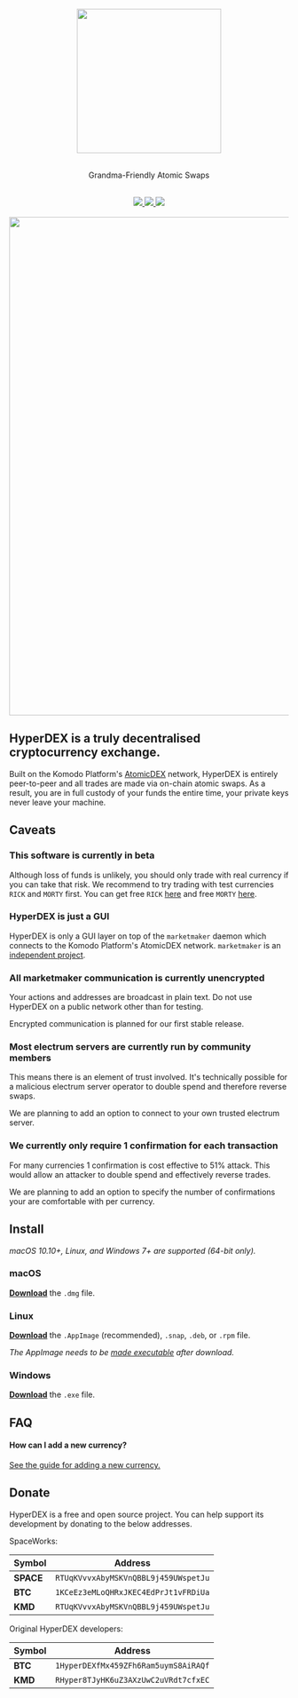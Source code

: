 <div align="center">
	<br>
	<img src="media/Logo-Black-Text.png" height="260">
	<br>
	<br>
	<p>Grandma-Friendly Atomic Swaps</p>
	<br>
	<a title="Downloads" href="https://github.com/spaceworksco/hyperdex/releases/latest">
		<img src="https://img.shields.io/github/downloads/atomiclabs/hyperdex/total.svg">
	</a>
	<a title="MIT License" href="LICENSE">
		<img src="https://img.shields.io/github/license/atomiclabs/hyperdex.svg">
	</a>
	<a title="Release" href="https://github.com/spaceworksco/hyperdex/releases/latest">
		<img src="https://badgen.net/github/release/atomiclabs/hyperdex/">
	</a>
	<!-- <a title="Follow on Twitter" target="_blank" href="https://twitter.com/HyperDEXApp">
		<img src="https://img.shields.io/twitter/follow/HyperDexApp.svg?style=social&label=Follow"> -->
	</a>
	<br>
	<br>
	<img src="media/screenshots/exchange-view.png" width="898">
</div>

## HyperDEX is a truly decentralised cryptocurrency exchange.

Built on the Komodo Platform's <a href="https://atomicdex.io">AtomicDEX</a> network, HyperDEX is entirely peer-to-peer and all trades are made via on-chain atomic swaps. As a result, you are in full custody of your funds the entire time, your private keys never leave your machine.

## Caveats

### This software is currently in beta

Although loss of funds is unlikely, you should only trade with real currency if you can take that risk. We recommend to try trading with test currencies `RICK` and `MORTY` first. You can get free `RICK` [here](https://www.atomicexplorer.com/#/faucet/rick) and free `MORTY` [here](https://www.atomicexplorer.com/#/faucet/morty).


### HyperDEX is just a GUI

HyperDEX is only a GUI layer on top of the `marketmaker` daemon which connects to the Komodo Platform's AtomicDEX network. `marketmaker` is an [independent project](https://github.com/komodoplatform/atomicDEX-API).

### All marketmaker communication is currently unencrypted

Your actions and addresses are broadcast in plain text. Do not use HyperDEX on a public network other than for testing.

Encrypted communication is planned for our first stable release.

### Most electrum servers are currently run by community members

This means there is an element of trust involved. It's technically possible for a malicious electrum server operator to double spend and therefore reverse swaps.

We are planning to add an option to connect to your own trusted electrum server.

### We currently only require 1 confirmation for each transaction

For many currencies 1 confirmation is cost effective to 51% attack. This would allow an attacker to double spend and effectively reverse trades.

We are planning to add an option to specify the number of confirmations your are comfortable with per currency.

## Install

*macOS 10.10+, Linux, and Windows 7+ are supported (64-bit only).*

### macOS

[**Download**](https://github.com/atomiclabs/hyperdex/releases/latest) the `.dmg` file.

### Linux

[**Download**](https://github.com/atomiclabs/hyperdex/releases/latest) the `.AppImage` (recommended), `.snap`, `.deb`, or `.rpm` file.

*The AppImage needs to be [made executable](http://discourse.appimage.org/t/how-to-make-an-appimage-executable/80) after download.*

### Windows

[**Download**](https://github.com/atomiclabs/hyperdex/releases/latest) the `.exe` file.

<!-- ## Testing

Please download the latest [nightly build](https://github.com/atomiclabs/hyperdex-nightlies/releases/latest) and report detailed issues with the "Feedback" button in the app. -->

## FAQ

#### How can I add a new currency?

[See the guide for adding a new currency.](docs/add-currency.md)

## Donate

HyperDEX is a free and open source project. You can help support its development by donating to the below addresses.

SpaceWorks:

| Symbol  | Address                             |
| ------- | ----------------------------------- |
| **SPACE** | `RTUqKVvvxAbyMSKVnQBBL9j459UWspetJu`|
| **BTC** | `1KCeEz3eMLoQHRxJKEC4EdPrJt1vFRDiUa`|
| **KMD** | `RTUqKVvvxAbyMSKVnQBBL9j459UWspetJu`|


Original HyperDEX developers:

| Symbol  | Address                             |
| ------- | ----------------------------------- |
| **BTC** | `1HyperDEXfMx459ZFh6Ram5uymS8AiRAQf`|
| **KMD** | `RHyper8TJyHK6uZ3AXzUwC2uVRdt7cfxEC`|

